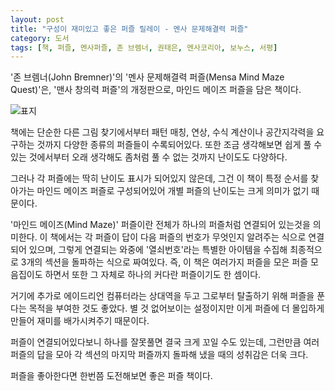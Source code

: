 ```yaml
---
layout: post
title: "구성이 재미있고 좋은 퍼즐 릴레이 - 멘사 문제해결력 퍼즐"
category: 도서
tags: [책, 퍼즐, 멘사퍼즐, 존 브렘너, 권태은, 멘사코리아, 보누스, 서평]
---
```


'존 브렘너(John Bremner)'의
'멘사 문제해결력 퍼즐(Mensa Mind Maze Quest)'은,
'맨사 창의력 퍼즐'의 개정판으로,
마인드 메이즈 퍼즐을 담은 책이다.

![표지](https://lh3.googleusercontent.com/lpgz9FEq1-T5B8ggt9j_xOXAP7ZSy0jUacBZ4PsvY8l1fBqnhjj_pAvl8HKCdfHoxc7fo8wnuQkpyA=s480)

책에는 단순한 다른 그림 찾기에서부터 패턴 매칭, 연상, 수식 계산이나 공간지각력을 요구하는 것까지
다양한 종류의 퍼즐들이 수록되어있다.
또한 조금 생각해보면 쉽게 풀 수 있는 것에서부터
오래 생각해도 좀처럼 풀 수 없는 것까지 난이도도 다양하다.

그러나 각 퍼즐에는 딱히 난이도 표시가 되어있지 않은데,
그건 이 책이 특정 순서를 찾아가는 마인드 메이즈 퍼즐로 구성되어있어
개별 퍼즐의 난이도는 크게 의미가 없기 때문이다.

'마인드 메이즈(Mind Maze)' 퍼즐이란
전체가 하나의 퍼즐처럼 연결되어 있는것을 의미한다.
이 책에서는 각 퍼즐이 답이 다음 퍼즐의 번호가 무엇인지 알려주는 식으로 연결되어 있으며,
그렇게 연결되는 와중에 '열쇠번호'라는 특별한 아이템을 수집해
최종적으로 3개의 섹션을 돌파하는 식으로 짜여있다.
즉, 이 책은 여러가지 퍼즐을 모은 퍼즐 모음집이도 하면서
또한 그 자체로 하나의 커다란 퍼즐이기도 한 셈이다.

거기에 추가로 에이드리언 컴퓨터라는 상대역을 두고
그로부터 탈출하기 위해 퍼즐을 푼다는 목적을 부여한 것도 좋았다.
별 것 없어보이는 설정이지만 이게 퍼즐에 더 몰입하게 만들어 재미를 배가시켜주기 때문이다.

퍼즐이 연결되어있다보니 하나를 잘못풀면 결국 크게 꼬일 수도 있는데,
그런만큼 여러 퍼즐의 답을 모아 각 섹션의 마지막 퍼즐까지 돌파해 냈을 때의 성취감은 더욱 크다.

퍼즐을 좋아한다면 한번쯤 도전해보면 좋은 퍼즐 책이다.
